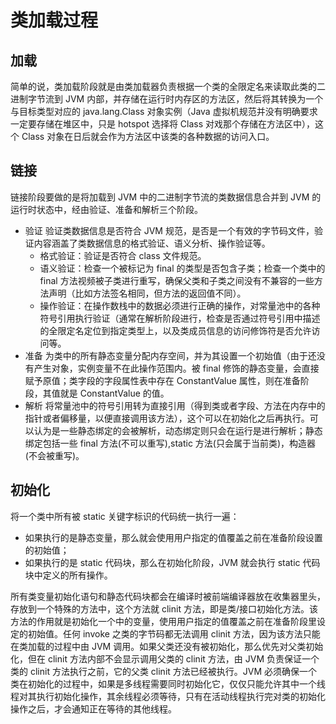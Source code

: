 # 类加载过程

## 加载

简单的说，类加载阶段就是由类加载器负责根据一个类的全限定名来读取此类的二进制字节流到 JVM 内部，并存储在运行时内存区的方法区，然后将其转换为一个与目标类型对应的 java.lang.Class 对象实例（Java 虚拟机规范并没有明确要求一定要存储在堆区中，只是 hotspot 选择将 Class 对戏那个存储在方法区中），这个 Class 对象在日后就会作为方法区中该类的各种数据的访问入口。

## 链接

链接阶段要做的是将加载到 JVM 中的二进制字节流的类数据信息合并到 JVM 的运行时状态中，经由验证、准备和解析三个阶段。

- 验证
  验证类数据信息是否符合 JVM 规范，是否是一个有效的字节码文件，验证内容涵盖了类数据信息的格式验证、语义分析、操作验证等。
  - 格式验证：验证是否符合 class 文件规范。
  - 语义验证：检查一个被标记为 final 的类型是否包含子类；检查一个类中的 final 方法视频被子类进行重写，确保父类和子类之间没有不兼容的一些方法声明（比如方法签名相同，但方法的返回值不同）。
  - 操作验证：在操作数栈中的数据必须进行正确的操作，对常量池中的各种符号引用执行验证（通常在解析阶段进行，检查是否通过符号引用中描述的全限定名定位到指定类型上，以及类成员信息的访问修饰符是否允许访问等。
- 准备
  为类中的所有静态变量分配内存空间，并为其设置一个初始值（由于还没有产生对象，实例变量不在此操作范围内。被 final 修饰的静态变量，会直接赋予原值；类字段的字段属性表中存在 ConstantValue 属性，则在准备阶段，其值就是 ConstantValue 的值。
- 解析
  将常量池中的符号引用转为直接引用（得到类或者字段、方法在内存中的指针或者偏移量，以便直接调用该方法），这个可以在初始化之后再执行。可以认为是一些静态绑定的会被解析，动态绑定则只会在运行是进行解析；静态绑定包括一些 final 方法(不可以重写),static 方法(只会属于当前类)，构造器(不会被重写)。

## 初始化

将一个类中所有被 static 关键字标识的代码统一执行一遍：

- 如果执行的是静态变量，那么就会使用用户指定的值覆盖之前在准备阶段设置的初始值；
- 如果执行的是 static 代码块，那么在初始化阶段，JVM 就会执行 static 代码块中定义的所有操作。

所有类变量初始化语句和静态代码块都会在编译时被前端编译器放在收集器里头，存放到一个特殊的方法中，这个方法就 clinit 方法，即是类/接口初始化方法。该方法的作用就是初始化一个中的变量，使用用户指定的值覆盖之前在准备阶段里设定的初始值。任何 invoke 之类的字节码都无法调用 clinit 方法，因为该方法只能在类加载的过程中由 JVM 调用。如果父类还没有被初始化，那么优先对父类初始化，但在 clinit 方法内部不会显示调用父类的 clinit 方法，由 JVM 负责保证一个类的 clinit 方法执行之前，它的父类 clinit 方法已经被执行。JVM 必须确保一个类在初始化的过程中，如果是多线程需要同时初始化它，仅仅只能允许其中一个线程对其执行初始化操作，其余线程必须等待，只有在活动线程执行完对类的初始化操作之后，才会通知正在等待的其他线程。
